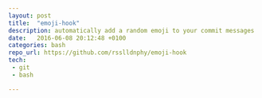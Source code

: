 ```yaml
---
layout: post
title:  "emoji-hook"
description: automatically add a random emoji to your commit messages
date:   2016-06-08 20:12:48 +0100
categories: bash
repo_url: https://github.com/rsslldnphy/emoji-hook
tech:
 - git
 - bash

---
```

